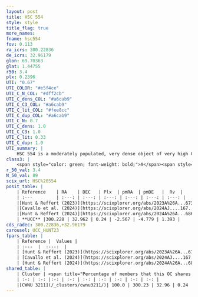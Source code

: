 ```yaml
---
layout: post
title: HSC 554
style: style
title_flag: true
more_names: 
fname: hsc554
fov: 0.113
ra_icrs: 300.22836
de_icrs: 32.96179
glon: 69.70363
glat: 1.44755
r50: 3.4
plx: 0.2396
UTI: "0.67"
UTI_COLOR: "#e5f4ce"
UTI_C_N_COL: "#dff2cb"
UTI_C_dens_COL: "#a6cab9"
UTI_C_C3_COL: "#a6cab9"
UTI_C_lit_COL: "#fee8cc"
UTI_C_dup_COL: "#a6cab9"
UTI_C_N: 0.7
UTI_C_dens: 1.0
UTI_C_C3: 1.0
UTI_C_lit: 0.33
UTI_C_dup: 1.0
UTI_summary: |
    HSC 554 is a moderately populated, very dense object of very high C3 quality. It was recently reported in the literature. This object shares a large percentage of members with a later reported entry.
class3: |
    <span style="color: green; font-weight: bold;">A</span><span style="color: green; font-weight: bold;">A</span>
r_50_val: 3.4
N_50_val: 89
scix_url: HSC%20554
posit_table: |
    | Reference    | RA    | DEC   | Plx  | pmRA  | pmDE   |  Rv  |
    | :---         | :---: | :---: | :---: | :---: | :---: | :---: |
    |[Hunt & Reffert (2023)](https://scixplorer.org/abs/2023A%26A...673A.114H) | 300.24 | 32.945 | 0.24 | -2.569 | -4.781 | -24.867 |
    |[Cavallo et al. (2024)](https://scixplorer.org/abs/2024AJ....167...12C) | 300.226 | 32.971 | 0.24 | -- | -- | -- |
    |[Hunt & Reffert (2024)](https://scixplorer.org/abs/2024A%26A...686A..42H) | 300.24 | 32.945 | 0.24 | -2.569 | -4.781 | -24.867 |
    | **UCC** |300.228 | 32.962 | 0.24 | -2.567 | -4.779 | 1.393 | 
cds_radec: 300.22836,+32.96179
carousel: UCC_HUNT23
fpars_table: |
    | Reference |  Values |
    | :---  |  :---:  |
    | [Hunt & Reffert (2023)](https://scixplorer.org/abs/2023A%26A...673A.114H) | `AV50=2.495, diffAV50=2.512, MOD50=12.925, logAge50=7.156` |
    | [Cavallo et al. (2024)](https://scixplorer.org/abs/2024AJ....167...12C) | `AV50=2.52, dMod50=12.59, logAge50=7.5, [Fe/H]50=0.12` |
    | [Hunt & Reffert (2024)](https://scixplorer.org/abs/2024A%26A...686A..42H) | `MassJ=1385.04` |
shared_table: |
    | Cluster | <span title="Percentage of members that this OC shares with the ones listed">%</span>   | RA   | DEC   | Plx   | pmRA  | pmDE  | Rv | UTI |
    | :-: | :-: |:-: | :-: | :-: | :-: | :-: | :-: | :-: |
    |[CWNU 3211](/_clusters/cwnu3211/)| 100.0 | 300.23 | 32.96 | 0.24 | -2.56 | -4.78 | -12.87 |0.11 |
---
```

